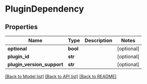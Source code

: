 # PluginDependency

## Properties
Name | Type | Description | Notes
------------ | ------------- | ------------- | -------------
**optional** | **bool** |  | [optional] 
**plugin_id** | **str** |  | [optional] 
**plugin_version_support** | **str** |  | [optional] 

[[Back to Model list]](../README.md#documentation-for-models) [[Back to API list]](../README.md#documentation-for-api-endpoints) [[Back to README]](../README.md)


